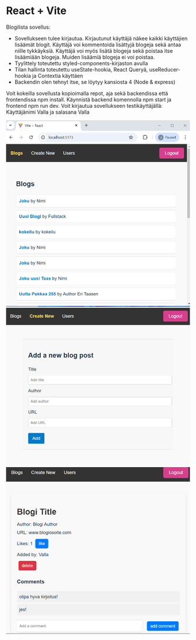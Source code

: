 # React + Vite

Blogilista sovellus:

- Sovellukseen tulee kirjautua. Kirjautunut käyttäjä näkee kaikki käyttäjien lisäämät blogit. Käyttäjä voi kommentoida lisättyjä blogeja sekä antaa niille tykkäyksiä. Käyttäjä voi myös lisätä blogeja sekä poistaa itse lisäämiään blogeja. Muiden lisäämiä blogeja ei voi poistaa.
- Tyylittely toteutettu styled-components-kirjaston avulla
- Tilan hallinta toteutettu useState-hookia, React Queryä, useReducer-hookia ja Contextia käyttäen
- Backendin olen tehnyt itse, se löytyy kansiosta 4 (Node & express)

Voit kokeilla sovellusta kopioimalla repot, aja sekä backendissa että frontendissa npm install. Käynnistä backend komennolla npm start ja frontend npm run dev. Voit kirjautua sovellukseen testikäyttäjällä: Käyttäjänimi Valla ja salasana Valla

<img src="image-1.png" alt="alt text" width="600"/>
<img src="image-2.png" alt="alt text" width="600"/>
<img src="image.png" alt="alt text" width="600"/>
